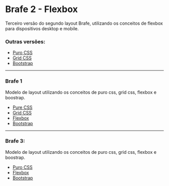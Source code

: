 # Brafe 2 - Flexbox

Terceiro versão do segundo layout Brafe, utilizando os conceitos de flexbox para dispositivos desktop e mobile.

### Outras versões:

* [Puro CSS](https://github.com/taisesoares/brafe-2-pure-css)
* [Grid CSS](https://github.com/taisesoares/brafe-2-grid-css)
* [Bootstrap](https://github.com/taisesoares/brafe-2-bootstrap)

<hr>

### Brafe 1

Modelo de layout utilizando os conceitos de puro css, grid css, flexbox e boostrap.

* [Pure CSS](https://github.com/taisesoares/brafe-pure-css)
* [Grid CSS](https://github.com/taisesoares/brafe-grid-css)
* [Flexbox](https://github.com/taisesoares/brafe-flexbox)
* [Bootstrap](https://github.com/taisesoares/brafe-bootstrap)

<hr>

### Brafe 3:

Modelo de layout utilizando os conceitos de puro css, grid css, flexbox e boostrap.

* [Puro CSS](https://github.com/taisesoares/brafe-3-pure-css)
* [Flexbox](https://github.com/taisesoares/brafe-3-flexbox)
* [Bootstrap](https://github.com/taisesoares/brafe-3-bootstrap)
